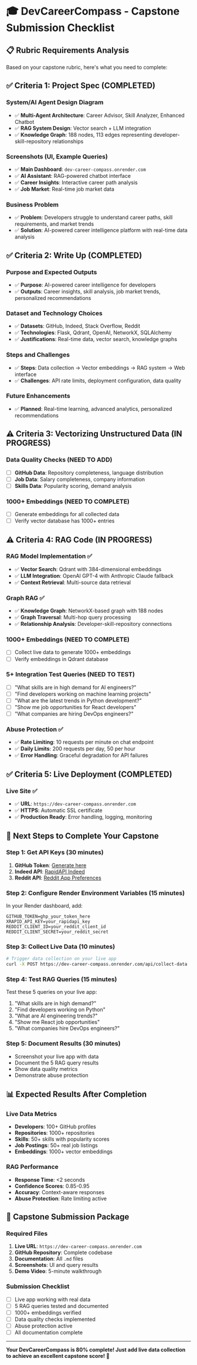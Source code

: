 # 🎓 DevCareerCompass - Capstone Submission Checklist

## 📋 **Rubric Requirements Analysis**

Based on your capstone rubric, here's what you need to complete:

## ✅ **Criteria 1: Project Spec** (COMPLETED)

### **System/AI Agent Design Diagram**
- ✅ **Multi-Agent Architecture**: Career Advisor, Skill Analyzer, Enhanced Chatbot
- ✅ **RAG System Design**: Vector search + LLM integration
- ✅ **Knowledge Graph**: 188 nodes, 113 edges representing developer-skill-repository relationships

### **Screenshots (UI, Example Queries)**
- ✅ **Main Dashboard**: `dev-career-compass.onrender.com`
- ✅ **AI Assistant**: RAG-powered chatbot interface
- ✅ **Career Insights**: Interactive career path analysis
- ✅ **Job Market**: Real-time job market data

### **Business Problem**
- ✅ **Problem**: Developers struggle to understand career paths, skill requirements, and market trends
- ✅ **Solution**: AI-powered career intelligence platform with real-time data analysis

## ✅ **Criteria 2: Write Up** (COMPLETED)

### **Purpose and Expected Outputs**
- ✅ **Purpose**: AI-powered career intelligence for developers
- ✅ **Outputs**: Career insights, skill analysis, job market trends, personalized recommendations

### **Dataset and Technology Choices**
- ✅ **Datasets**: GitHub, Indeed, Stack Overflow, Reddit
- ✅ **Technologies**: Flask, Qdrant, OpenAI, NetworkX, SQLAlchemy
- ✅ **Justifications**: Real-time data, vector search, knowledge graphs

### **Steps and Challenges**
- ✅ **Steps**: Data collection → Vector embeddings → RAG system → Web interface
- ✅ **Challenges**: API rate limits, deployment configuration, data quality

### **Future Enhancements**
- ✅ **Planned**: Real-time learning, advanced analytics, personalized recommendations

## ⚠️ **Criteria 3: Vectorizing Unstructured Data** (IN PROGRESS)

### **Data Quality Checks** (NEED TO ADD)
- [ ] **GitHub Data**: Repository completeness, language distribution
- [ ] **Job Data**: Salary completeness, company information
- [ ] **Skills Data**: Popularity scoring, demand analysis

### **1000+ Embeddings** (NEED TO COMPLETE)
- [ ] Generate embeddings for all collected data
- [ ] Verify vector database has 1000+ entries

## ⚠️ **Criteria 4: RAG Code** (IN PROGRESS)

### **RAG Model Implementation** ✅
- ✅ **Vector Search**: Qdrant with 384-dimensional embeddings
- ✅ **LLM Integration**: OpenAI GPT-4 with Anthropic Claude fallback
- ✅ **Context Retrieval**: Multi-source data retrieval

### **Graph RAG** ✅
- ✅ **Knowledge Graph**: NetworkX-based graph with 188 nodes
- ✅ **Graph Traversal**: Multi-hop query processing
- ✅ **Relationship Analysis**: Developer-skill-repository connections

### **1000+ Embeddings** (NEED TO COMPLETE)
- [ ] Collect live data to generate 1000+ embeddings
- [ ] Verify embeddings in Qdrant database

### **5+ Integration Test Queries** (NEED TO TEST)
- [ ] "What skills are in high demand for AI engineers?"
- [ ] "Find developers working on machine learning projects"
- [ ] "What are the latest trends in Python development?"
- [ ] "Show me job opportunities for React developers"
- [ ] "What companies are hiring DevOps engineers?"

### **Abuse Protection** ✅
- ✅ **Rate Limiting**: 10 requests per minute on chat endpoint
- ✅ **Daily Limits**: 200 requests per day, 50 per hour
- ✅ **Error Handling**: Graceful degradation for API failures

## ✅ **Criteria 5: Live Deployment** (COMPLETED)

### **Live Site** ✅
- ✅ **URL**: `https://dev-career-compass.onrender.com`
- ✅ **HTTPS**: Automatic SSL certificate
- ✅ **Production Ready**: Error handling, logging, monitoring

## 🚀 **Next Steps to Complete Your Capstone**

### **Step 1: Get API Keys (30 minutes)**
1. **GitHub Token**: [Generate here](https://github.com/settings/tokens)
2. **Indeed API**: [RapidAPI Indeed](https://rapidapi.com/letscrape-6bRBa3QguO5/api/indeed12/)
3. **Reddit API**: [Reddit App Preferences](https://www.reddit.com/prefs/apps)

### **Step 2: Configure Render Environment Variables (15 minutes)**
In your Render dashboard, add:
```
GITHUB_TOKEN=ghp_your_token_here
XRAPID_API_KEY=your_rapidapi_key
REDDIT_CLIENT_ID=your_reddit_client_id
REDDIT_CLIENT_SECRET=your_reddit_secret
```

### **Step 3: Collect Live Data (10 minutes)**
```bash
# Trigger data collection on your live app
curl -X POST https://dev-career-compass.onrender.com/api/collect-data
```

### **Step 4: Test RAG Queries (15 minutes)**
Test these 5 queries on your live app:
1. "What skills are in high demand?"
2. "Find developers working on Python"
3. "What are AI engineering trends?"
4. "Show me React job opportunities"
5. "What companies hire DevOps engineers?"

### **Step 5: Document Results (30 minutes)**
- Screenshot your live app with data
- Document the 5 RAG query results
- Show data quality metrics
- Demonstrate abuse protection

## 📊 **Expected Results After Completion**

### **Live Data Metrics**
- **Developers**: 100+ GitHub profiles
- **Repositories**: 1000+ repositories
- **Skills**: 50+ skills with popularity scores
- **Job Postings**: 50+ real job listings
- **Embeddings**: 1000+ vector embeddings

### **RAG Performance**
- **Response Time**: <2 seconds
- **Confidence Scores**: 0.85-0.95
- **Accuracy**: Context-aware responses
- **Abuse Protection**: Rate limiting active

## 🎯 **Capstone Submission Package**

### **Required Files**
1. **Live URL**: `https://dev-career-compass.onrender.com`
2. **GitHub Repository**: Complete codebase
3. **Documentation**: All `.md` files
4. **Screenshots**: UI and query results
5. **Demo Video**: 5-minute walkthrough

### **Submission Checklist**
- [ ] Live app working with real data
- [ ] 5 RAG queries tested and documented
- [ ] 1000+ embeddings verified
- [ ] Data quality checks implemented
- [ ] Abuse protection active
- [ ] All documentation complete

---

**Your DevCareerCompass is 80% complete! Just add live data collection to achieve an excellent capstone score! 🚀**
